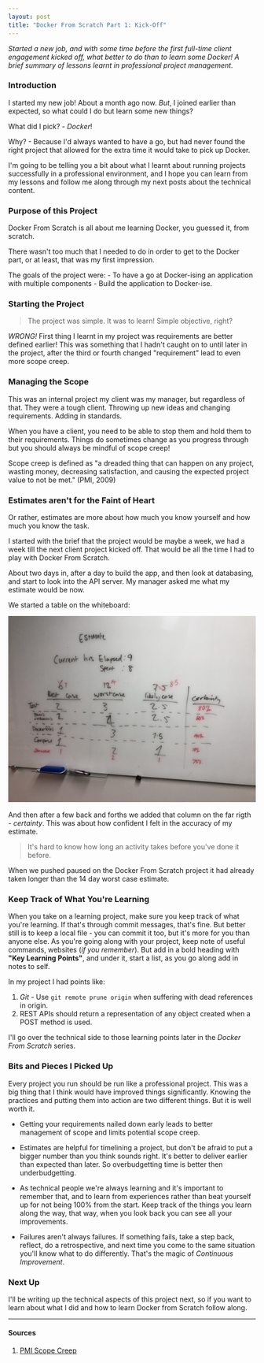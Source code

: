 ```yaml
---
layout: post
title: "Docker From Scratch Part 1: Kick-Off"
---
```


_Started a new job, and with some time before the first full-time client engagement kicked off, what better to do than to learn some Docker! A brief summary of lessons learnt in professional project management._

### Introduction
I started my new job! About a month ago now. _But_, I joined earlier than expected, so what could I do but learn some new things? 

What did I pick? - *Docker*!

Why? - Because I'd always wanted to have a go, but had never found the right project that allowed for the extra time it would take to pick up Docker. 

I'm going to be telling you a bit about what I learnt about running projects successfully in a professional environment, and I hope you can learn from my lessons and follow me along through my next posts about the technical content. 

### Purpose of this Project
Docker From Scratch is all about me learning Docker, you guessed it, from scratch. 

There wasn't too much that I needed to do in order to get to the Docker part, or at least, that was my first impression. 

The goals of the project were:
    - To have a go at Docker-ising an application with multiple components
    - Build the application to Docker-ise. 

### Starting the Project
> The project was simple. It was to learn! Simple objective, right?

*WRONG!* First thing I learnt in my project was requirements are better defined earlier! This was something that I hadn't caught on to until later in the project, after the third or fourth changed "requirement" lead to even more scope creep. 

### Managing the Scope

This was an internal project my client was my manager, but regardless of that. They were a tough client. Throwing up new ideas and changing requirements. Adding in standards. 

When you have a client, you need to be able to stop them and hold them to their requirements. Things do sometimes change as you progress through but you should always be mindful of scope creep!

Scope creep is defined as "a dreaded thing that can happen on any project, wasting money, decreasing satisfaction, and causing the expected project value to not be met." (PMI, 2009)

### Estimates aren't for the Faint of Heart

Or rather, estimates are more about how much you know yourself and how much you know the task. 

I started with the brief that the project would be maybe a week, we had a week till the next client project kicked off. That would be all the time I had to play with Docker From Scratch. 

About two days in, after a day to build the app, and then look at databasing, and start to look into the API server. My manager asked me what my estimate would be now. 

We started a table on the whiteboard:

![Estimates](../images/estimates_whiteboard.jpg)

And then after a few back and forths we added that column on the far rigth - _certainty_. This was about how confident I felt in the accuracy of my estimate. 

> It's hard to know how long an activity takes before you've done it before. 

When we pushed paused on the Docker From Scratch project it had already taken longer than the 14 day worst case estimate. 

### Keep Track of What You're Learning

When you take on a learning project, make sure you keep track of what you're learning. If that's through commit messages, that's fine. But better still is to keep a local file - you can commit it too, but it's more for you than anyone else. As you're going along with your project, keep note of useful commands, websites (_if you remember_). But add in a bold heading with **"Key Learning Points"**, and under it, start a list, as you go along add in notes to self. 

In my project I had points like:
1.  _Git_ - Use `git remote prune origin` when suffering with dead references in origin.
2. REST APIs should return a representation of any object created when a POST method is used.
 
I'll go over the technical side to those learning points later in the _Docker From Scratch_ series.

### Bits and Pieces I Picked Up

Every project you run should be run like a professional project. This was a big thing that I think would have improved things significantly. Knowing the practices and putting them into action are two different things. But it is well worth it. 

- Getting your requirements nailed down early leads to better management of scope and limits potential scope creep.

- Estimates are helpful for timelining a project, but don't be afraid to put a bigger number than you think sounds right. It's better to deliver earlier than expected than later. So overbudgetting time is better then underbudgetting. 

- As technical people we're always learning and it's important to remember that, and to learn from experiences rather than beat yourself up for not being 100% from the start. Keep track of the things you learn along the way, that way, when you look back you can see all your improvements. 

- Failures aren't always failures. If something fails, take a step back, reflect, do a retrospective, and next time you come to the same situation you'll know what to do differently. That's the magic of _Continuous Improvement_.

### Next Up

I'll be writing up the technical aspects of this project next, so if you want to learn about what I did and how to learn Docker from Scratch follow along. 

___

#### Sources

1. [PMI Scope Creep](https://www.pmi.org/learning/library/top-five-causes-scope-creep-6675)
